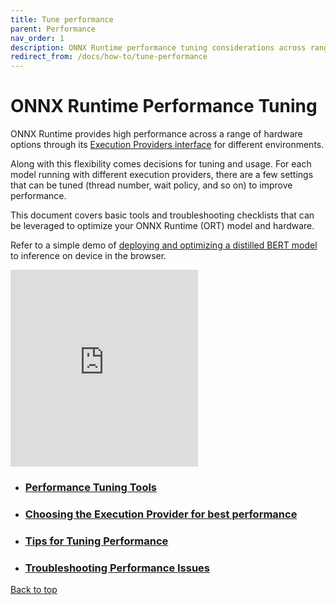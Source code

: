 ```yaml
---
title: Tune performance
parent: Performance
nav_order: 1
description: ONNX Runtime performance tuning considerations across range of hardware, execution providers, and multi-programming languages. ONNX Runtime performance tuning tools, tips, faqs, troubleshooting checklist, and other design considerations are given.
redirect_from: /docs/how-to/tune-performance
---
```


# ONNX Runtime Performance Tuning

ONNX Runtime provides high performance across a range of hardware options through its [Execution Providers interface](../execution-providers) for different  environments.

Along with this flexibility comes decisions for tuning and usage. For each model running with different execution providers, there are a few settings that can be tuned (thread number, wait policy, and so on) to improve performance.

This document covers basic tools and troubleshooting checklists that can be leveraged to optimize your ONNX Runtime (ORT) model and hardware.

Refer to a simple demo of [deploying and optimizing a distilled BERT model](https://youtu.be/W_lUGPMW_Eg) to inference on device in the browser.


<iframe height="315" class="table-wrapper py px" src="https://www.youtube.com/embed/W_lUGPMW_Eg?rel=0" title="YouTube video player" frameborder="0" allow="accelerometer; autoplay; clipboard-write; encrypted-media; gyroscope; picture-in-picture" allowfullscreen=""></iframe>


- ### [Performance Tuning Tools](./performance-tuning-tools.md)
- ### [Choosing the Execution Provider for best performance](./choosing-execution-providers.md)

- ### [Tips for Tuning Performance](./tips-to-tune-performance.md)
- ### [Troubleshooting Performance Issues](./troubleshooting-performance-issues.md)



<p><a href="#" id="back-to-top">Back to top</a></p>

